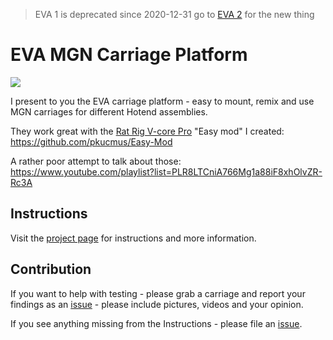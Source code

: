 > EVA 1 is deprecated since 2020-12-31 go to [EVA 2](https://eva-3d.github.io/eva-main/) for the new thing

# EVA MGN Carriage Platform


![](https://github.com/pkucmus/EVA/blob/master/docs/assets/images/lineup.png)

I present to you the EVA carriage platform - easy to mount, remix and use MGN carriages for different Hotend assemblies.

They work great with the [Rat Rig V-core Pro](https://www.ratrig.com/3d-printing-cnc/3d-printer-kits/complete-kits/rat-rig-v-core-pro-linear-rail-701.html) "Easy mod" I created: https://github.com/pkucmus/Easy-Mod

A rather poor attempt to talk about those: https://www.youtube.com/playlist?list=PLR8LTCniA766Mg1a88iF8xhOlvZR-Rc3A

## Instructions

Visit the [project page](https://pkucmus.github.io/EVA/) for instructions and more information.

## Contribution

If you want to help with testing - please grab a carriage and report your findings as an [issue](https://github.com/pkucmus/EVA/issues) - please include pictures, videos and your opinion.

If you see anything missing from the Instructions - please file an [issue](https://github.com/pkucmus/EVA/issues).
